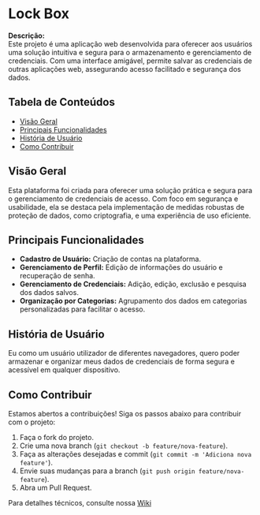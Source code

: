 # Lock Box

**Descrição:**  
Este projeto é uma aplicação web desenvolvida para oferecer aos usuários uma solução intuitiva e segura para o armazenamento e gerenciamento de credenciais. Com uma interface amigável, permite salvar as credenciais de outras aplicações web, assegurando acesso facilitado e segurança dos dados.

## Tabela de Conteúdos
- [Visão Geral](#visão-geral)
- [Principais Funcionalidades](#principais-funcionalidades)
- [História de Usuário](#história-de-usuário)
- [Como Contribuir](#como-contribuir)

## Visão Geral

Esta plataforma foi criada para oferecer uma solução prática e segura para o gerenciamento de credenciais de acesso. Com foco em segurança e usabilidade, ela se destaca pela implementação de medidas robustas de proteção de dados, como criptografia, e uma experiência de uso eficiente.

## Principais Funcionalidades

- **Cadastro de Usuário:** Criação de contas na plataforma.
- **Gerenciamento de Perfil:** Edição de informações do usuário e recuperação de senha.
- **Gerenciamento de Credenciais:** Adição, edição, exclusão e pesquisa dos dados salvos.
- **Organização por Categorias:** Agrupamento dos dados em categorias personalizadas para facilitar o acesso.

## História de Usuário

Eu como um usuário utilizador de diferentes navegadores, quero poder armazenar e organizar meus dados de credenciais de forma segura e acessível em qualquer dispositivo.

## Como Contribuir

Estamos abertos a contribuições! Siga os passos abaixo para contribuir com o projeto:

1. Faça o fork do projeto.
2. Crie uma nova branch (`git checkout -b feature/nova-feature`).
3. Faça as alterações desejadas e commit (`git commit -m 'Adiciona nova feature'`).
4. Envie suas mudanças para a branch (`git push origin feature/nova-feature`).
5. Abra um Pull Request.

Para detalhes técnicos, consulte nossa [Wiki](https://github.com/davidacunha/Portifolio/wiki/P%C3%A1gina-Inicial)
